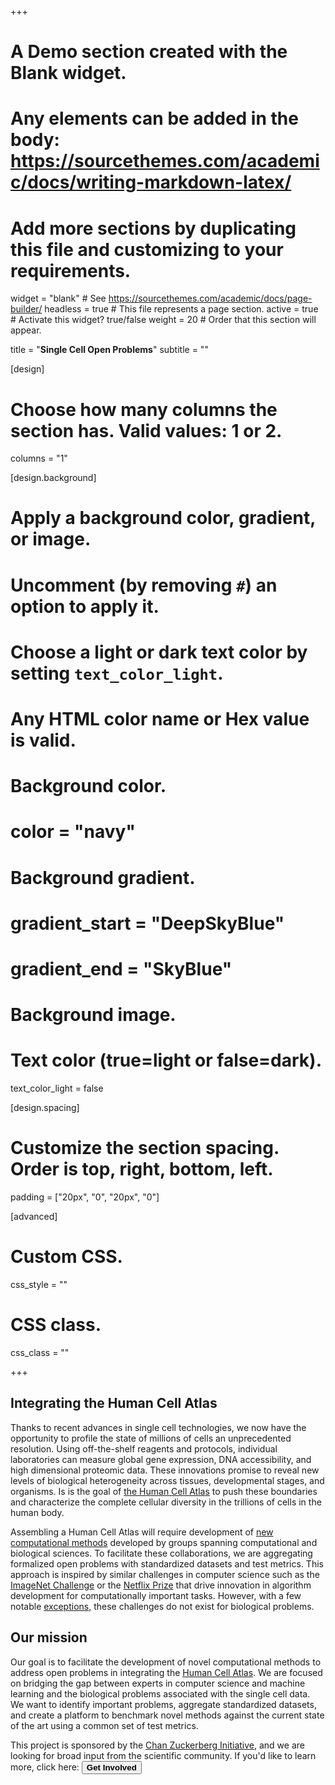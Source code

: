+++
# A Demo section created with the Blank widget.
# Any elements can be added in the body: https://sourcethemes.com/academic/docs/writing-markdown-latex/
# Add more sections by duplicating this file and customizing to your requirements.

widget = "blank"  # See https://sourcethemes.com/academic/docs/page-builder/
headless = true  # This file represents a page section.
active = true  # Activate this widget? true/false
weight = 20  # Order that this section will appear.

title = "**Single Cell Open Problems**"
subtitle = ""

[design]
  # Choose how many columns the section has. Valid values: 1 or 2.
  columns = "1"

[design.background]
  # Apply a background color, gradient, or image.
  #   Uncomment (by removing `#`) an option to apply it.
  #   Choose a light or dark text color by setting `text_color_light`.
  #   Any HTML color name or Hex value is valid.

  # Background color.
  # color = "navy"

  # Background gradient.
  # gradient_start = "DeepSkyBlue"
  # gradient_end = "SkyBlue"

  # Background image.


  # Text color (true=light or false=dark).
  text_color_light = false

[design.spacing]
  # Customize the section spacing. Order is top, right, bottom, left.
  padding = ["20px", "0", "20px", "0"]

[advanced]
 # Custom CSS.
 css_style = ""

 # CSS class.
 css_class = ""


+++
## Integrating the Human Cell Atlas

Thanks to recent advances in single cell technologies, we now have the opportunity to profile the state of millions of cells an unprecedented resolution. Using off-the-shelf reagents and protocols, individual laboratories can measure global gene expression, DNA accessibility, and high dimensional proteomic data. These innovations promise to reveal new levels of biological heterogeneity across tissues, developmental stages, and organisms. Is is the goal of [the Human Cell Atlas](https://www.humancellatlas.org/) to push these boundaries and characterize the complete cellular diversity in the trillions of cells in the human body.

Assembling a Human Cell Atlas will require development of [new computational methods](https://genomebiology.biomedcentral.com/articles/10.1186/s13059-020-1926-6) developed by groups spanning computational and biological sciences. To facilitate these collaborations, we are aggregating formalized open problems with standardized datasets and test metrics. This approach is inspired by similar challenges in computer science such as the [ImageNet Challenge](http://www.image-net.org/challenges/LSVRC/) or the [Netflix Prize](https://www.netflixprize.com/) that drive innovation in algorithm development for computationally important tasks. However, with a few notable [exceptions](https://predictioncenter.org/), these challenges do not exist for biological problems.

## Our mission
Our goal is to facilitate the development of novel computational methods to address open problems in integrating the [Human Cell Atlas](https://www.humancellatlas.org/). We are focused on bridging the gap between experts in computer science and machine learning and the biological problems associated with the single cell data. We want to identify important problems, aggregate standardized datasets, and create a platform to benchmark novel methods against the current state of the art using a common set of test metrics.

This project is sponsored by the [Chan Zuckerberg Initiative](https://chanzuckerberg.com/science/), and we are looking for broad input from the scientific community. If you'd like to learn more, click here: <a href="/contributing"><button type="button" class="btn btn-primary btn-lg">**Get Involved**</button></a>
